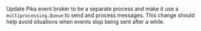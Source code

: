 Update Pika event broker to be a separate process and make it use a
`multiprocessing.Queue` to send and process messages. This change should help 
avoid situations when events stop being sent after a while.
